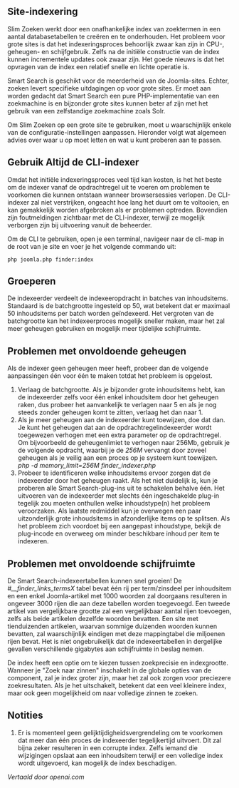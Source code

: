 <!-- Filename: Smart_Search_on_large_sites / Display title: Slim Zoeken op Grote Sites -->

## Site-indexering

Slim Zoeken werkt door een onafhankelijke index van zoektermen in een aantal databasetabellen te creëren en te onderhouden. Het probleem voor grote sites is dat het indexeringsproces behoorlijk zwaar kan zijn in CPU-, geheugen- en schijfgebruik. Zelfs na de initiële constructie van de index kunnen incrementele updates ook zwaar zijn. Het goede nieuws is dat het opvragen van de index een relatief snelle en lichte operatie is.

Smart Search is geschikt voor de meerderheid van de Joomla-sites. Echter, zoeken levert specifieke uitdagingen op voor grote sites. Er moet aan worden gedacht dat Smart Search een pure PHP-implementatie van een zoekmachine is en bijzonder grote sites kunnen beter af zijn met het gebruik van een zelfstandige zoekmachine zoals Solr.

Om Slim Zoeken op een grote site te gebruiken, moet u waarschijnlijk enkele van de configuratie-instellingen aanpassen. Hieronder volgt wat algemeen advies over waar u op moet letten en wat u kunt proberen aan te passen.

## Gebruik Altijd de CLI-indexer

Omdat het initiële indexeringsproces veel tijd kan kosten, is het het beste om de indexer vanaf de opdrachtregel uit te voeren om problemen te voorkomen die kunnen ontstaan wanneer browsersessies verlopen. De CLI-indexer zal niet verstrijken, ongeacht hoe lang het duurt om te voltooien, en kan gemakkelijk worden afgebroken als er problemen optreden. Bovendien zijn foutmeldingen zichtbaar met de CLI-indexer, terwijl ze mogelijk verborgen zijn bij uitvoering vanuit de beheerder.

Om de CLI te gebruiken, open je een terminal, navigeer naar de cli-map in de root van je site en voer je het volgende commando uit:

```
php joomla.php finder:index
```

## Groeperen

De indexeerder verdeelt de indexeeropdracht in batches van inhoudsitems. Standaard is de batchgrootte ingesteld op 50, wat betekent dat er maximaal 50 inhoudsitems per batch worden geïndexeerd. Het vergroten van de batchgrootte kan het indexeerproces mogelijk sneller maken, maar het zal meer geheugen gebruiken en mogelijk meer tijdelijke schijfruimte.

## Problemen met onvoldoende geheugen

Als de indexer geen geheugen meer heeft, probeer dan de volgende aanpassingen één voor één te maken totdat het probleem is opgelost.

1. Verlaag de batchgrootte. Als je bijzonder grote inhoudsitems hebt, kan de indexeerder zelfs voor één enkel inhoudsitem door het geheugen raken, dus probeer het aanvankelijk te verlagen naar 5 en als je nog steeds zonder geheugen komt te zitten, verlaag het dan naar 1.
2. Als je meer geheugen aan de indexeerder kunt toewijzen, doe dat dan. Je kunt het geheugen dat aan de opdrachtregelindexeerder wordt toegewezen verhogen met een extra parameter op de opdrachtregel. Om bijvoorbeeld de geheugenlimiet te verhogen naar 256Mb, gebruik je de volgende opdracht, waarbij je de *256M* vervangt door zoveel geheugen als je veilig aan een proces op je systeem kunt toewijzen.<br>
   *php -d memory_limit=256M finder_indexer.php*
5. Probeer te identificeren welke inhoudsitems ervoor zorgen dat de indexeerder door het geheugen raakt. Als het niet duidelijk is, kun je proberen alle Smart Search-plug-ins uit te schakelen behalve één. Het uitvoeren van de indexeerder met slechts één ingeschakelde plug-in tegelijk zou moeten onthullen welke inhoudstype(n) het probleem veroorzaken. Als laatste redmiddel kun je overwegen een paar uitzonderlijk grote inhoudsitems in afzonderlijke items op te splitsen. Als het probleem zich voordoet bij een aangepast inhoudstype, bekijk de plug-incode en overweeg om minder beschikbare inhoud per item te indexeren.

## Problemen met onvoldoende schijfruimte

De Smart Search-indexeertabellen kunnen snel groeien! De *#__finder_links_termsX* tabel bevat één rij per term/zinsdeel per inhoudsitem en een enkel Joomla-artikel met 1000 woorden zal doorgaans resulteren in ongeveer 3000 rijen die aan deze tabellen worden toegevoegd. Een tweede artikel van vergelijkbare grootte zal een vergelijkbaar aantal rijen toevoegen, zelfs als beide artikelen dezelfde woorden bevatten. Een site met tienduizenden artikelen, waarvan sommige duizenden woorden kunnen bevatten, zal waarschijnlijk eindigen met deze mappingtabel die miljoenen rijen bevat. Het is niet ongebruikelijk dat de indexeertabellen in dergelijke gevallen verschillende gigabytes aan schijfruimte in beslag nemen.

De index heeft een optie om te kiezen tussen zoekprecisie en indexgrootte. Wanneer je "Zoek naar zinnen" inschakelt in de globale opties van de component, zal je index groter zijn, maar het zal ook zorgen voor preciezere zoekresultaten. Als je het uitschakelt, betekent dat een veel kleinere index, maar ook geen mogelijkheid om naar volledige zinnen te zoeken.

## Notities

1. Er is momenteel geen gelijktijdigheidsvergrendeling om te voorkomen dat meer dan één proces de indexeerder tegelijkertijd uitvoert. Dit zal bijna zeker resulteren in een corrupte index. Zelfs iemand die wijzigingen opslaat aan een inhoudsitem terwijl er een volledige index wordt uitgevoerd, kan mogelijk de index beschadigen.

*Vertaald door openai.com*

